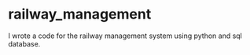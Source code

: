 # railway_management
I wrote a code for the railway management system using python and sql database.
